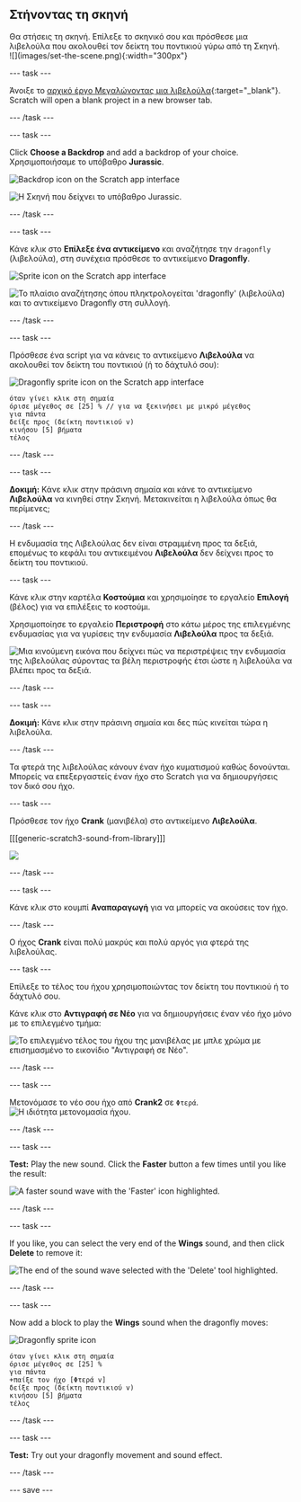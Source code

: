 ## Στήνοντας τη σκηνή

<div style="display: flex; flex-wrap: wrap">
<div style="flex-basis: 200px; flex-grow: 1; margin-right: 15px;">
Θα στήσεις τη σκηνή. Επίλεξε το σκηνικό σου και πρόσθεσε μια λιβελούλα που ακολουθεί τον δείκτη του ποντικιού γύρω από τη Σκηνή.
</div>
<div>
![](images/set-the-scene.png){:width="300px"}
</div>
</div>

--- task ---

Άνοιξε το [αρχικό έργο Μεγαλώνοντας μια λιβελούλα](https://scratch.mit.edu/projects/535695413/editor){:target="_blank"}. Scratch will open a blank project in a new browser tab.

--- /task ---

--- task ---

Click **Choose a Backdrop** and add a backdrop of your choice. Χρησιμοποιήσαμε το υπόβαθρο **Jurassic**.

![Backdrop icon on the Scratch app interface](images/choose-backdrop-icon.png)

![Η Σκηνή που δείχνει το υπόβαθρο Jurassic.](images/Jurassic-backdrop.png)

--- /task ---

--- task ---

Κάνε κλικ στο **Επίλεξε ένα αντικείμενο** και αναζήτησε την `dragonfly` (λιβελούλα), στη συνέχεια πρόσθεσε το αντικείμενο **Dragonfly**.

![Sprite icon on the Scratch app interface](images/choose-sprite-icon.png)

![Το πλαίσιο αναζήτησης όπου πληκτρολογείται 'dragonfly' (λιβελούλα) και το αντικείμενο Dragonfly στη συλλογή.](images/dragonfly-search.png)

--- /task ---

--- task ---

Πρόσθεσε ένα script για να κάνεις το αντικείμενο **Λιβελούλα** να ακολουθεί τον δείκτη του ποντικιού (ή το δάχτυλό σου):

![Dragonfly sprite icon on the Scratch app interface](images/dragonfly-icon.png)

```blocks3
όταν γίνει κλικ στη σημαία
όρισε μέγεθος σε [25] % // για να ξεκινήσει με μικρό μέγεθος
για πάντα
δείξε προς (δείκτη ποντικιού v)
κινήσου [5] βήματα
τέλος
```
--- /task ---

--- task ---

**Δοκιμή:** Κάνε κλικ στην πράσινη σημαία και κάνε το αντικείμενο **Λιβελούλα** να κινηθεί στην Σκηνή. Μετακινείται η λιβελούλα όπως θα περίμενες;

--- /task ---

Η ενδυμασία της Λιβελούλας δεν είναι στραμμένη προς τα δεξιά, επομένως το κεφάλι του αντικειμένου **Λιβελούλα** δεν δείχνει προς το δείκτη του ποντικιού.

--- task ---

Κάνε κλικ στην καρτέλα **Κοστούμια** και χρησιμοίησε το εργαλείο **Επιλογή** (βέλος) για να επιλέξεις το κοστούμι.

Χρησιμοποίησε το εργαλείο **Περιστροφή** στο κάτω μέρος της επιλεγμένης ενδυμασίας για να γυρίσεις την ενδυμασία **Λιβελούλα** προς τα δεξιά.

![Μια κινούμενη εικόνα που δείχνει πώς να περιστρέψεις την ενδυμασία της λιβελούλας σύροντας τα βέλη περιστροφής έτσι ώστε η λιβελούλα να βλέπει προς τα δεξιά.](images/rotated-costume.gif)

--- /task ---

--- task ---

**Δοκιμή:** Κάνε κλικ στην πράσινη σημαία και δες πώς κινείται τώρα η λιβελούλα.

--- /task ---

Τα φτερά της λιβελούλας κάνουν έναν ήχο κυματισμού καθώς δονούνται. Μπορείς να επεξεργαστείς έναν ήχο στο Scratch για να δημιουργήσεις τον δικό σου ήχο.

--- task ---

Πρόσθεσε τον ήχο **Crank** (μανιβέλα) στο αντικείμενο **Λιβελούλα**.

[[[generic-scratch3-sound-from-library]]]

![](images/crank-sound-editor.png)

--- /task ---

--- task ---

Κάνε κλικ στο κουμπί **Αναπαραγωγή** για να μπορείς να ακούσεις τον ήχο.

--- /task ---

Ο ήχος **Crank** είναι πολύ μακρύς και πολύ αργός για φτερά της λιβελούλας.

--- task ---

Επίλεξε το τέλος του ήχου χρησιμοποιώντας τον δείκτη του ποντικιού ή το δάχτυλό σου.

Κάνε κλικ στο **Αντιγραφή σε Νέο** για να δημιουργήσεις έναν νέο ήχο μόνο με το επιλεγμένο τμήμα:

![Το επιλεγμένο τέλος του ήχου της μανιβέλας με μπλε χρώμα με επισημασμένο το εικονίδιο "Αντιγραφή σε Νέο".](images/crank-copy-end.png)

--- /task ---

--- task ---

Μετονόμασε το νέο σου ήχο από **Crank2** σε `Φτερά`. ![Η ιδιότητα μετονομασία ήχου.](images/crank-wings-sound.png)

--- /task ---

--- task ---

**Test:** Play the new sound. Click the **Faster** button a few times until you like the result:

![A faster sound wave with the 'Faster' icon highlighted.](images/wings-faster.png)

--- /task ---

--- task ---

If you like, you can select the very end of the **Wings** sound, and then click **Delete** to remove it:

![The end of the sound wave selected with the 'Delete' tool highlighted.](images/wings-shorter.png)

--- /task ---

--- task ---

Now add a block to play the **Wings** sound when the dragonfly moves:

![Dragonfly sprite icon](images/dragonfly-icon.png)

```blocks3
όταν γίνει κλικ στη σημαία
όρισε μέγεθος σε [25] %
για πάντα
+παίξε τον ήχο [Φτερά v]
δείξε προς (δείκτη ποντικιού v)
κινήσου [5] βήματα
τέλος
```
--- /task ---

--- task ---

**Test:** Try out your dragonfly movement and sound effect.

--- /task ---

--- save ---
